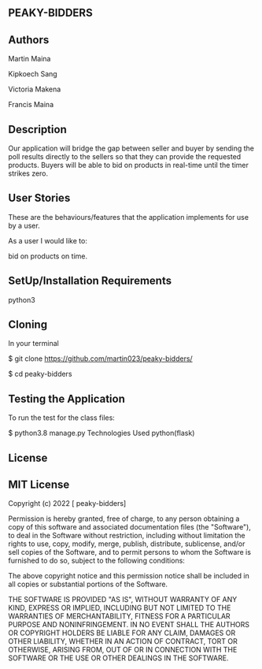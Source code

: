 ## PEAKY-BIDDERS

## Authors

Martin Maina

Kipkoech Sang

Victoria Makena

Francis Maina

## Description
Our application will bridge the gap between seller and buyer by sending the poll results directly to
the sellers so that they can provide the requested products. Buyers will be able to bid on products in real-time until the timer strikes zero.

## User Stories
These are the behaviours/features that the application implements for use by a user.

As a user I would like to:

bid on products on time.

## SetUp/Installation Requirements
python3

## Cloning
In your terminal

$ git clone https://github.com/martin023/peaky-bidders/

$ cd peaky-bidders

## Testing the Application
To run the test for the class files:

$ python3.8 manage.py 
Technologies Used
   python(flask)
 
## License
## MIT License
Copyright (c) 2022 [ peaky-bidders]

Permission is hereby granted, free of charge, to any person obtaining a copy of this software and associated documentation files (the "Software"), to deal in the Software without restriction, including without limitation the rights to use, copy, modify, merge, publish, distribute, sublicense, and/or sell copies of the Software, and to permit persons to whom the Software is furnished to do so, subject to the following conditions:

The above copyright notice and this permission notice shall be included in all copies or substantial portions of the Software.

THE SOFTWARE IS PROVIDED "AS IS", WITHOUT WARRANTY OF ANY KIND, EXPRESS OR IMPLIED, INCLUDING BUT NOT LIMITED TO THE WARRANTIES OF MERCHANTABILITY, FITNESS FOR A PARTICULAR PURPOSE AND NONINFRINGEMENT. IN NO EVENT SHALL THE AUTHORS OR COPYRIGHT HOLDERS BE LIABLE FOR ANY CLAIM, DAMAGES OR OTHER LIABILITY, WHETHER IN AN ACTION OF CONTRACT, TORT OR OTHERWISE, ARISING FROM, OUT OF OR IN CONNECTION WITH THE SOFTWARE OR THE USE OR OTHER DEALINGS IN THE SOFTWARE.
